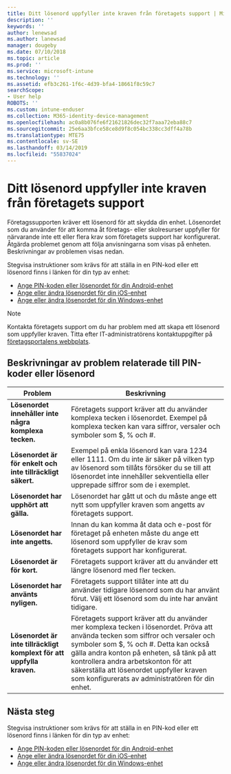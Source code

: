 ```yaml
---
title: Ditt lösenord uppfyller inte kraven från företagets support | Microsoft Docs
description: ''
keywords: ''
author: lenewsad
ms.author: lanewsad
manager: dougeby
ms.date: 07/10/2018
ms.topic: article
ms.prod: ''
ms.service: microsoft-intune
ms.technology: ''
ms.assetid: efb3c261-1f6c-4d39-bfa4-18661f8c59c7
searchScope:
- User help
ROBOTS: ''
ms.custom: intune-enduser
ms.collection: M365-identity-device-management
ms.openlocfilehash: ac0a8b076fe6f21621826dec32f7aaa72eba88c7
ms.sourcegitcommit: 25e6aa3bfce58ce8d9f8c054bc338cc3dff4a78b
ms.translationtype: MTE75
ms.contentlocale: sv-SE
ms.lasthandoff: 03/14/2019
ms.locfileid: "55837024"
---
```

# <a name="your-password-does-not-meet-your-company-supports-requirements"></a>Ditt lösenord uppfyller inte kraven från företagets support

Företagssupporten kräver ett lösenord för att skydda din enhet. Lösenordet som du använder för att komma åt företags- eller skolresurser uppfyller för närvarande inte ett eller flera krav som företagets support har konfigurerat. Åtgärda problemet genom att följa anvisningarna som visas på enheten. Beskrivningar av problemen visas nedan.

Stegvisa instruktioner som krävs för att ställa in en PIN-kod eller ett lösenord finns i länken för din typ av enhet:

- [Ange PIN-koden eller lösenordet för din Android-enhet](set-your-pin-or-password-android.md)
- [Ange eller ändra lösenordet för din iOS-enhet](set-or-change-your-passcode-ios.md)
- [Ange eller ändra lösenordet för din Windows-enhet](set-or-change-your-password-windows.md)

> [!NOTE]
> Kontakta företagets support om du har problem med att skapa ett lösenord som uppfyller kraven. Titta efter IT-administratörens kontaktuppgifter på [företagsportalens webbplats](https://go.microsoft.com/fwlink/?linkid=2010980).

## <a name="pin-or-password-issue-descriptions"></a>Beskrivningar av problem relaterade till PIN-koder eller lösenord

| **Problem** | **Beskrivning** |
|-----------------------------------------------------|------------------------------------------------------------------------------------------------------------------------------------------------------------------------------------------------------------------------------------------------------------------------------------------------------------------------------------------------------------|
| **Lösenordet innehåller inte några komplexa tecken.** | Företagets support kräver att du använder komplexa tecken i lösenordet. Exempel på komplexa tecken kan vara siffror, versaler och symboler som $, % och #. |
| **Lösenordet är för enkelt och inte tillräckligt säkert.** | Exempel på enkla lösenord kan vara 1234 eller 1111. Om du inte är säker på vilken typ av lösenord som tillåts försöker du se till att lösenordet inte innehåller sekventiella eller upprepade siffror som de i exemplet. |
| **Lösenordet har upphört att gälla.** | Lösenordet har gått ut och du måste ange ett nytt som uppfyller kraven som angetts av företagets support. |
| **Lösenordet har inte angetts.** | Innan du kan komma åt data och e-post för företaget på enheten måste du ange ett lösenord som uppfyller de krav som företagets support har konfigurerat. |
| **Lösenordet är för kort.** | Företagets support kräver att du använder ett längre lösenord med fler tecken. |
| **Lösenordet har använts nyligen.** | Företagets support tillåter inte att du använder tidigare lösenord som du har använt förut. Välj ett lösenord som du inte har använt tidigare. |
| **Lösenordet är inte tillräckligt komplext för att uppfylla kraven.** | Företagets support kräver att du använder mer komplexa tecken i lösenordet. Pröva att använda tecken som siffror och versaler och symboler som $, % och #. Detta kan också gälla andra konton på enheten, så tänk på att kontrollera andra arbetskonton för att säkerställa att lösenordet uppfyller kraven som konfigurerats av administratören för din enhet. |

## <a name="next-steps"></a>Nästa steg

Stegvisa instruktioner som krävs för att ställa in en PIN-kod eller ett lösenord finns i länken för din typ av enhet:

- [Ange PIN-koden eller lösenordet för din Android-enhet](set-your-pin-or-password-android.md)
- [Ange eller ändra lösenordet för din iOS-enhet](set-or-change-your-passcode-ios.md)
- [Ange eller ändra lösenordet för din Windows-enhet](set-or-change-your-password-windows.md)
